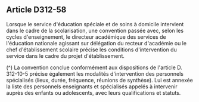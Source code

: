 ## Article D312-58

Lorsque le service d'éducation spéciale et de soins à domicile intervient dans le cadre de la scolarisation,
une convention passée avec, selon les cycles d'enseignement, le directeur académique des services de
l'éducation nationale agissant sur délégation du recteur d'académie ou le chef d'établissement scolaire précise
les conditions d'intervention du service dans le cadre du projet d'établissement.

(^)
La convention conclue conformément aux dispositions de l'article D. 312-10-5 précise également les
modalités d'intervention des personnels spécialisés (lieux, durée, fréquence, réunions de synthèse). Lui
est annexée la liste des personnels enseignants et spécialisés appelés à intervenir auprès des enfants ou
adolescents, avec leurs qualifications et statuts.

